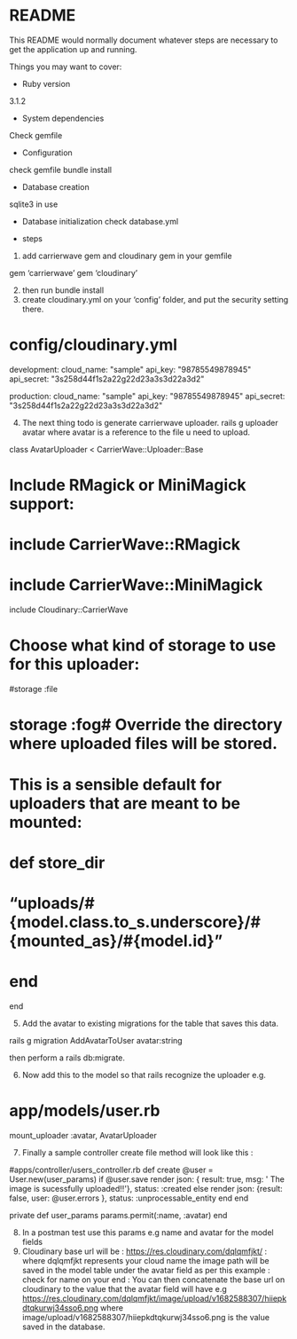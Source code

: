 # README

This README would normally document whatever steps are necessary to get the
application up and running.

Things you may want to cover:

* Ruby version

3.1.2

* System dependencies

Check gemfile

* Configuration

check gemfile 
bundle install

* Database creation

sqlite3 in use 

* Database initialization
check database.yml

* steps 

1. add carrierwave gem and cloudinary gem in your gemfile

gem ‘carrierwave’
gem ‘cloudinary’

2. then run bundle install
3. create cloudinary.yml on your ‘config’ folder, and put the security setting there.

# config/cloudinary.yml
development:
  cloud_name: "sample"
  api_key: "98785549878945"
  api_secret: "3s258d44f1s2a22g22d23a3s3d22a3d2"

production:
  cloud_name: "sample"
  api_key: "98785549878945"
  api_secret: "3s258d44f1s2a22g22d23a3s3d22a3d2"

4. The next thing todo is generate carrierwave uploader.
rails g uploader avatar
where avatar is a reference to the file u need to upload. 

class AvatarUploader < CarrierWave::Uploader::Base
 # Include RMagick or MiniMagick support:
 # include CarrierWave::RMagick
 # include CarrierWave::MiniMagick
 include Cloudinary::CarrierWave
 # Choose what kind of storage to use for this uploader:
 #storage :file
 # storage :fog# Override the directory where uploaded files will be stored.
 # This is a sensible default for uploaders that are meant to be mounted:
 # def store_dir
 # “uploads/#{model.class.to_s.underscore}/#{mounted_as}/#{model.id}”
 # end
 end 

5. Add the avatar to existing migrations for the table that saves this data. 

rails g migration AddAvatarToUser avatar:string

then perform a rails db:migrate. 

6. Now add this to the model so that rails recognize the uploader
e.g.
# app/models/user.rb
mount_uploader :avatar, AvatarUploader

7. Finally a sample controller create file method will look like this : 

#apps/controller/users_controller.rb
def create
 @user = User.new(user_params)
   if @user.save
      render json: { result: true, msg: ' The image is sucessfully uploaded!!'}, status: :created
   else
      render json: {result: false, user: @user.errors }, status: :unprocessable_entity
   end
 end

 private
def user_params
 params.permit(:name, :avatar)
end


8. In a postman test use this params e.g name and avatar for the model fields 
9. Cloudinary base url will be : 
https://res.cloudinary.com/dqlqmfjkt/ : where dqlqmfjkt represents your cloud name 
the image path will be saved in the model table under the avatar field as per this example : check for name on your end : 
You can then concatenate the base url on cloudinary to the value that the avatar field will have e.g 
https://res.cloudinary.com/dqlqmfjkt/image/upload/v1682588307/hiiepkdtqkurwj34sso6.png  where image/upload/v1682588307/hiiepkdtqkurwj34sso6.png is the value saved in the database. 

